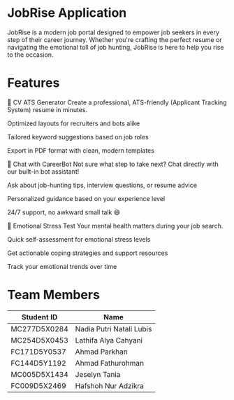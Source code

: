 # JobRise Application

JobRise is a modern job portal designed to empower job seekers in every step of their career journey. Whether you're crafting the perfect resume or navigating the emotional toll of job hunting, JobRise is here to help you rise to the occasion.

# Features
📝 CV ATS Generator
Create a professional, ATS-friendly (Applicant Tracking System) resume in minutes.

Optimized layouts for recruiters and bots alike

Tailored keyword suggestions based on job roles
 
Export in PDF format with clean, modern templates

💬 Chat with CareerBot
Not sure what step to take next? Chat directly with our built-in bot assistant!

Ask about job-hunting tips, interview questions, or resume advice 

Personalized guidance based on your experience level

24/7 support, no awkward small talk 😄

🧠 Emotional Stress Test
Your mental health matters during your job search.

Quick self-assessment for emotional stress levels

Get actionable coping strategies and support resources

Track your emotional trends over time

# Team Members
| Student ID     | Name                        |
|----------------|-----------------------------|
| MC277D5X0284   | Nadia Putri Natali Lubis    |
| MC254D5X0453   | Lathifa Alya Cahyani        |
| FC171D5Y0537   | Ahmad Parkhan               |
| FC144D5Y1192   | Ahmad Fathurohman           |
| MC005D5X1434   | Jeselyn Tania               |
| FC009D5X2469   | Hafshoh Nur Adzikra         |
